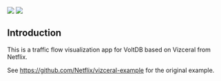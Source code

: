 ![](https://raw.githubusercontent.com/Netflix/vizceral/master/logo.png)
![](https://www.voltdb.com/wp-content/uploads/2017/02/VoltDB_1805C.png)

## Introduction

This is a traffic flow visualization app for VoltDB based on Vizceral from Netflix.

See https://github.com/Netflix/vizceral-example for the original example.
